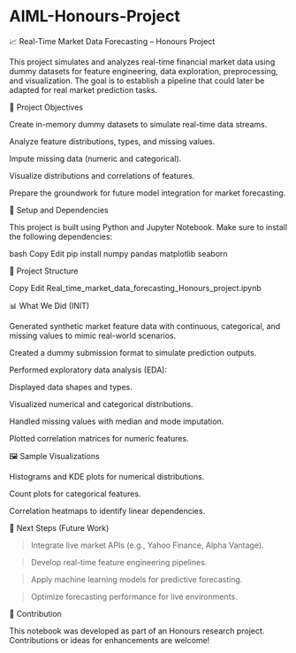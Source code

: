 # AIML-Honours-Project


📈 Real-Time Market Data Forecasting – Honours Project

This project simulates and analyzes real-time financial market data using dummy datasets for feature engineering, data exploration, preprocessing, and visualization. The goal is to establish a pipeline that could later be adapted for real market prediction tasks.

🧠 Project Objectives


Create in-memory dummy datasets to simulate real-time data streams.

Analyze feature distributions, types, and missing values.

Impute missing data (numeric and categorical).

Visualize distributions and correlations of features.

Prepare the groundwork for future model integration for market forecasting.



🔧 Setup and Dependencies

This project is built using Python and Jupyter Notebook. Make sure to install the following dependencies:

bash
Copy
Edit
pip install numpy pandas matplotlib seaborn



📂 Project Structure

Copy
Edit
Real_time_market_data_forecasting_Honours_project.ipynb



📊 What We Did (INIT)

Generated synthetic market feature data with continuous, categorical, and missing values to mimic real-world scenarios.

Created a dummy submission format to simulate prediction outputs.

Performed exploratory data analysis (EDA):

Displayed data shapes and types.

Visualized numerical and categorical distributions.

Handled missing values with median and mode imputation.

Plotted correlation matrices for numeric features.


🖼️ Sample Visualizations

Histograms and KDE plots for numerical distributions.

Count plots for categorical features.

Correlation heatmaps to identify linear dependencies.



📌 Next Steps (Future Work)

> Integrate live market APIs (e.g., Yahoo Finance, Alpha Vantage).

> Develop real-time feature engineering pipelines.

> Apply machine learning models for predictive forecasting.

> Optimize forecasting performance for live environments.

🤝 Contribution

This notebook was developed as part of an Honours research project. Contributions or ideas for enhancements are welcome!
